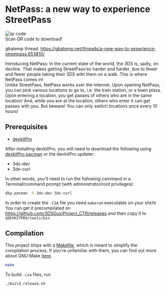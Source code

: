 # NetPass: a new way to experience StreetPass

![qr code](https://gitlab.com/Sorunome/3ds-streetpass/-/raw/release_builds/qr.png)  
Scan QR code to download!

gbatemp thread: https://gbatemp.net/threads/a-new-way-to-experience-streetpass.653810/

Introducing NetPass: In the current state of the world, the 3DS is, sadly, on decline. That makes getting StreetPass'es harder and harder, due to fewer and fewer people taking their 3DS with them on a walk. This is where NetPass comes in!  
Unlike StreetPass, NetPass works over the internet. Upon opening NetPass, you can pick various locations to go to, i.e. the train station, or a town plaza. Upon entering a location, you get passes of others who are in the same location! And, while you are at the location, others who enter it can get passes with you. But beware! You can only switch locations once every 10 hours!

## Prerequisites

- [devkitPro](https://devkitpro.org/wiki/Getting_Started)

After installing devkitPro, you will need to download the following using [devkitPro pacman](https://devkitpro.org/wiki/devkitPro_pacman) or the devkitPro updater:

- 3ds-dev
- 3ds-curl

In other words, you'll need to run the following command in a Terminal/command prompt (with administrator/root privileges):

```bash
dkp-pacman -S 3ds-dev 3ds-curl
```

In order to create the `.CIA` file you need `makerom` executable on your `$PATH`
You can get it precompilated on https://github.com/3DSGuy/Project_CTR/releases and then copy it to `$DEVKITPRO/tools/bin` 

## Compilation

This project ships with a [Makefile](Makefile), which is meant to simplify the compilation process. If you're unfamiliar with them, you can find out more about GNU Make [here](https://www.gnu.org/software/make/).

```bash
make
```

To build `.cia` files, run

```bash
./build_release.sh
```
